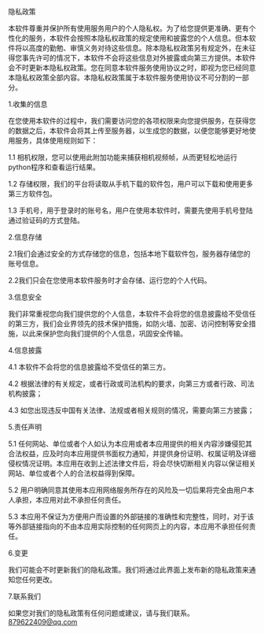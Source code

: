 隐私政策

本软件尊重并保护所有使用服务用户的个人隐私权。为了给您提供更准确、更有个性化的服务，本软件会按照本隐私权政策的规定使用和披露您的个人信息。但本软件将以高度的勤勉、审慎义务对待这些信息。除本隐私权政策另有规定外，在未征得您事先许可的情况下，本软件不会将这些信息对外披露或向第三方提供。本软件会不时更新本隐私权政策。您在同意本软件服务使用协议之时，即视为您已经同意本隐私权政策全部内容。本隐私权政策属于本软件服务使用协议不可分割的一部分。

1.收集的信息

在您使用本软件的过程中，我们需要访问您的各项权限来向您提供服务，在获得您的数据之后，本软件会将其上传至服务器，以生成您的数据，以便您能够更好地使用服务，具体使用规则如下：

1.1 相机权限，您可以使用此附加功能来捕获相机视频帧，从而更轻松地运行python程序和查看运行结果。

1.2 存储权限，我们的平台将读取从手机下载的软件包，用户可以下载和使用更多第三方软件包。

1.3 手机号，用于登录时的账号名，用户在使用本软件时，需要先使用手机号登陆通过验证码的方式登陆。

2.信息存储

2.1我们会通过安全的方式存储您的信息，包括本地下载软件包，服务器存储您的账号信息。

2.2我们只会在您使用本软件服务时才会存储、运行您的个人代码。

3.信息安全

我们非常重视您向我们提供您的个人信息，本软件不会将您的信息披露给不受信任的第三方，我们会业界领先的技术保护措施，如防火墙、加密、访问控制等安全措施，以此来保护您向我们提供的个人信息，巩固安全传输。

4.信息披露

4.1 本软件不会将您的信息披露给不受信任的第三方。

4.2 根据法律的有关规定，或者行政或司法机构的要求，向第三方或者行政、司法机构披露；

4.3 如您出现违反中国有关法律、法规或者相关规则的情况，需要向第三方披露；

5.责任声明

5.1 任何网站、单位或者个人如认为本应用或者本应用提供的相关内容涉嫌侵犯其合法权益，应及时向本应用提供书面权力通知，并提供身份证明、权属证明及详细侵权情况证明。本应用在收到上述法律文件后，将会尽快切断相关内容以保证相关网站、单位或者个人的合法权益得到保障。 

5.2 用户明确同意其使用本应用网络服务所存在的风险及一切后果将完全由用户本人承担，本应用对此不承担任何责任。 

5.3 本应用不保证为方便用户而设置的外部链接的准确性和完整性，同时，对于该等外部链接指向的不由本应用实际控制的任何网页上的内容，本应用不承担任何责任。

6.变更

我们可能会不时更新我们的隐私政策。我们将通过此界面上发布新的隐私政策来通知您任何更改。

7.联系我们

如果您对我们的隐私政策有任何问题或建议，请与我们联系。
879622409@qq.com
